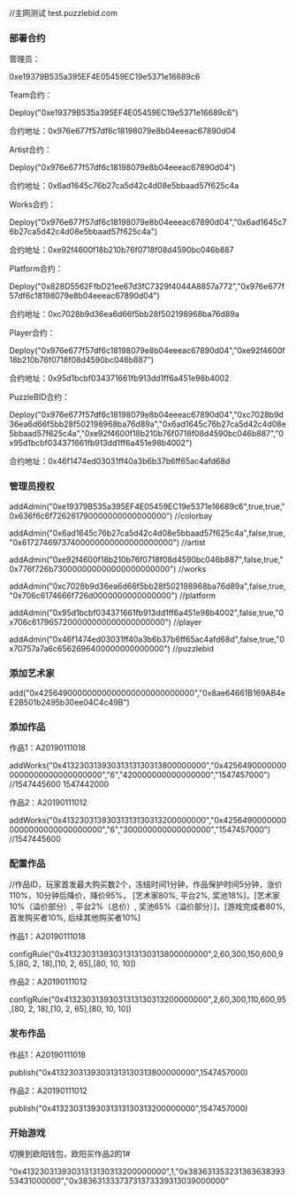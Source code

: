 //主网测试 test.puzzlebid.com

### 部署合约

管理员：

0xe19379B535a395EF4E05459EC19e5371e16689c6

Team合约：

Deploy("0xe19379B535a395EF4E05459EC19e5371e16689c6")

合约地址：0x976e677f57df6c18198079e8b04eeeac67890d04

Artist合约：

Deploy("0x976e677f57df6c18198079e8b04eeeac67890d04")

合约地址：0x6ad1645c76b27ca5d42c4d08e5bbaad57f625c4a

Works合约：

Deploy("0x976e677f57df6c18198079e8b04eeeac67890d04","0x6ad1645c76b27ca5d42c4d08e5bbaad57f625c4a")

合约地址：0xe92f4600f18b210b76f0718f08d4590bc046b887

Platform合约：

Deploy("0x828D5562FfbD21ee67d3fC7329f4044A8857a772","0x976e677f57df6c18198079e8b04eeeac67890d04")

合约地址：0xc7028b9d36ea6d66f5bb28f502198968ba76d89a

Player合约：

Deploy("0x976e677f57df6c18198079e8b04eeeac67890d04","0xe92f4600f18b210b76f0718f08d4590bc046b887")

合约地址：0x95d1bcbf034371661fb913dd1ff6a451e98b4002

PuzzleBID合约：

Deploy("0x976e677f57df6c18198079e8b04eeeac67890d04","0xc7028b9d36ea6d66f5bb28f502198968ba76d89a","0x6ad1645c76b27ca5d42c4d08e5bbaad57f625c4a","0xe92f4600f18b210b76f0718f08d4590bc046b887","0x95d1bcbf034371661fb913dd1ff6a451e98b4002")

合约地址：0x46f1474ed03031ff40a3b6b37b6ff65ac4afd68d

### 管理员授权

addAdmin("0xe19379B535a395EF4E05459EC19e5371e16689c6",true,true,"0x636f6c6f726261790000000000000000") //colorbay

addAdmin("0x6ad1645c76b27ca5d42c4d08e5bbaad57f625c4a",false,true,"0x61727469737400000000000000000000") //artist

addAdmin("0xe92f4600f18b210b76f0718f08d4590bc046b887",false,true,"0x776f726b730000000000000000000000") //works

addAdmin("0xc7028b9d36ea6d66f5bb28f502198968ba76d89a",false,true,"0x706c6174666f726d0000000000000000") //platform

addAdmin("0x95d1bcbf034371661fb913dd1ff6a451e98b4002",false,true,"0x706c6179657200000000000000000000") //player

addAdmin("0x46f1474ed03031ff40a3b6b37b6ff65ac4afd68d",false,true,"0x70757a7a6c6562696400000000000000") //puzzlebid

### 添加艺术家
add("0x42564900000000000000000000000000","0x8ae64661B169AB4eE2B501b2495b30ee04C4c49B")


### 添加作品

作品1：A20190111018

addWorks("0x41323031393031313130313800000000","0x42564900000000000000000000000000","6","420000000000000000","1547457000") //1547445600   1547442000

作品2：A20190111012

addWorks("0x41323031393031313130313200000000","0x42564900000000000000000000000000","6","300000000000000000","1547457000") //1547445600

### 配置作品

//作品ID，玩家首发最大购买数2个，冻结时间1分钟，作品保护时间5分钟，涨价110%，10分钟后降价，降价95%，
[艺术家80%, 平台2%, 奖池18%]，[艺术家10%（溢价部分）, 平台2%（总价）, 奖池65%（溢价部分）]，[游戏完成者80%, 首发购买者10%, 后续其他购买者10%]

作品1：A20190111018

configRule("0x41323031393031313130313800000000",2,60,300,150,600,95,[80, 2, 18],[10, 2, 65],[80, 10, 10])

作品2：A20190111012

configRule("0x41323031393031313130313200000000",2,60,300,110,600,95,[80, 2, 18],[10, 2, 65],[80, 10, 10])

### 发布作品
作品1：A20190111018

publish("0x41323031393031313130313800000000",1547457000)

作品2：A20190111012

publish("0x41323031393031313130313200000000",1547457000)

### 开始游戏

切换到欧阳钱包，欧阳买作品2的1#

"0x41323031393031313130313200000000",1,"0x38363135323136363839353431000000","0x38363133373731373339313039000000"











